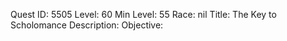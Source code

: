 Quest ID: 5505
Level: 60
Min Level: 55
Race: nil
Title: The Key to Scholomance
Description: 
Objective: 
